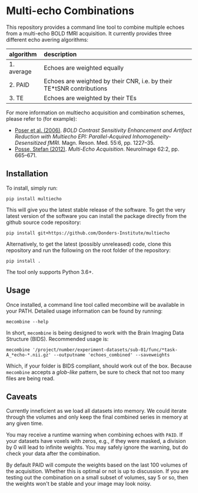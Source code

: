 # Multi-echo Combinations

This repository provides a command line tool to combine multiple echoes from a multi-echo BOLD fMRI acquisition.
It currently provides three different echo avering algorithms:

|algorithm  | description |
|:--------- |:----------- |
|1. average | Echoes are weighted equally
|2. PAID    | Echoes are weighted by their CNR, i.e. by their TE*tSNR contributions
|3. TE      | Echoes are weighted by their TEs

For more information on multiecho acquisition and combination schemes, please refer to (for example):

- [Poser et al. (2006)](https://onlinelibrary.wiley.com/doi/full/10.1002/mrm.20900). *BOLD Contrast Sensitivity Enhancement and Artifact Reduction with Multiecho EPI: Parallel-Acquired Inhomogeneity- Desensitized fMRI.* Magn. Reson. Med. 55:6, pp. 1227–35.
- [Posse, Stefan (2012)](https://doi.org/10.1016/j.neuroimage.2011.10.057). *Multi-Echo Acquisition*. NeuroImage 62:2, pp. 665–671.

## Installation

To install, simply run:

    pip install multiecho
 
This will give you the latest stable release of the software. To get the very latest version of the software you can install the package directly from the github source code repository:

    pip install git+https://github.com/Donders-Institute/multiecho

Alternatively, to get the latest (possibly unreleased) code, clone this repository and run the following on the root folder of the repository:

    pip install .

The tool only supports Python 3.6+.

## Usage

Once installed, a command line tool called mecombine will be available in your PATH. Detailed usage information can be found by running:

    mecombine --help

In short, `mecombine` is being designed to work with the Brain Imaging Data Structure (BIDS). Recommended usage is:

    mecombine '/project/number/experiment-datasets/sub-01/func/*task-A_*echo-*.nii.gz' --outputname 'echoes_combined' --saveweights

Which, if your folder is BIDS compliant, should work out of the box. Because `mecombine` accepts a *glob-like* pattern, be sure to check that not too many files are being read.

## Caveats

Currently inneficient as we load all datasets into memory. We could iterate through the volumes and only keep the final combined series in memory at any given time.

You may receive a runtime warning when combining echoes with `PAID`. If your datasets have voxels with zeros, e.g., if they were masked, a division by 0 will lead to infinite weights. You may safely ignore the warning, but do check your data after the combination.

By default PAID will compute the weights based on the last 100 volumes of the acquisition. Whether this is optimal or not is up to discussion. If you are testing out the combination on a small subset of volumes, say 5 or so, then the weights won't be stable and your image may look noisy.
